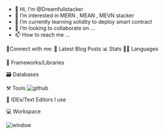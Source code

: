 - 👋 Hi, I’m @Dreamfullstacker
- 👀 I’m interested in MERN , MEAN , MEVN stacker
- 🌱 I’m currently learning solidity to deploy smart contract
- 💞️ I’m looking to collaborate on ...
- 📫 How to reach me ...


🤝Connect with me:
📜 Latest Blog Posts
📊 Stats
🧑‍💻 Languages

🧩 Frameworks/Libraries

🗃️ Databases

⚒️ Tools
![github](https://img.shields.io/badge/GitHub-000000?style=for-the-badge&logo=GitHub&logoColor=white)

🧠 IDEs/Text Editors I use

💻 Workspace

![window](https://img.shields.io/badge/Window-000000?style=for-the-badge&logo=Windows&logoColor=blue)
<!---
Dreamfullstacker/Dreamfullstacker is a ✨ special ✨ repository because its `README.md` (this file) appears on your GitHub profile.
You can click the Preview link to take a look at your changes.
--->
